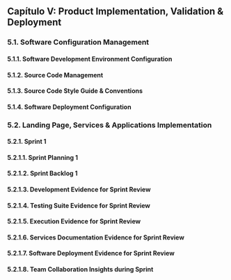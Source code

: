 ## Capítulo V: Product Implementation, Validation & Deployment  
### 5.1. Software Configuration Management
  #### 5.1.1. Software Development Environment Configuration
  #### 5.1.2. Source Code Management
  #### 5.1.3. Source Code Style Guide & Conventions
  #### 5.1.4. Software Deployment Configuration
### 5.2. Landing Page, Services & Applications Implementation
  #### 5.2.1. Sprint 1
   #### 5.2.1.1. Sprint Planning 1
   #### 5.2.1.2. Sprint Backlog 1
   #### 5.2.1.3. Development Evidence for Sprint Review
   #### 5.2.1.4. Testing Suite Evidence for Sprint Review
   #### 5.2.1.5. Execution Evidence for Sprint Review
   #### 5.2.1.6. Services Documentation Evidence for Sprint Review
   #### 5.2.1.7. Software Deployment Evidence for Sprint Review
   #### 5.2.1.8. Team Collaboration Insights during Sprint
  